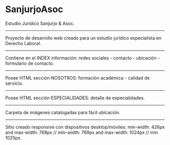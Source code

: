 # SanjurjoAsoc
Estudio Jurídico Sanjurjo & Asoc.
***
Proyecto de desarrollo web creado para un estudio jurídico especialista en Derecho Laboral.
***
Contiene en el INDEX información: redes sociales - contacto - ubicación - formulario de contacto.
***
Posee HTML sección NOSOTROS: formación académica - calidad de servicio.
***
Posee HTML sección ESPECIALIDADES: detalle de especialidades.
***
Carpeta de imágenes catalogadas para fácil ubicación.
***
Sitio creado responsive con dispositivos desktop/móviles: min-width: 426px and max-width: 768px // min-width: 769px and max-width: 1024px // min 1025px.
